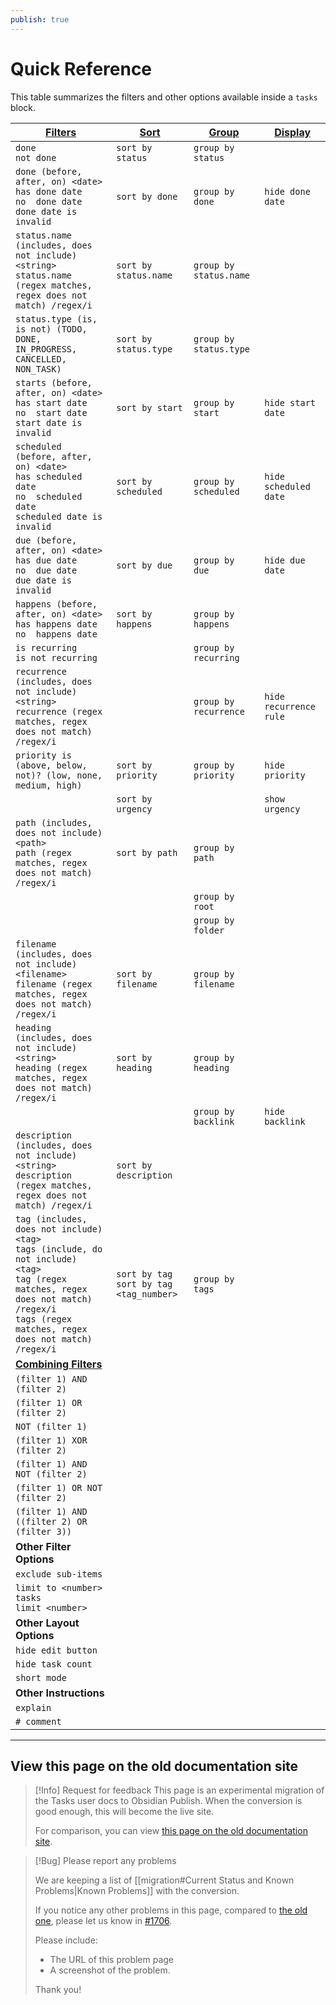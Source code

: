 ```yaml
---
publish: true
---
```


# Quick Reference

[1]: https://obsidian-tasks-group.github.io/obsidian-tasks/queries/filters/
[2]: https://obsidian-tasks-group.github.io/obsidian-tasks/queries/sorting/
[3]: https://obsidian-tasks-group.github.io/obsidian-tasks/queries/grouping/
[4]: https://obsidian-tasks-group.github.io/obsidian-tasks/queries/layout/
[5]: https://obsidian-tasks-group.github.io/obsidian-tasks/queries/combining-filters/

This table summarizes the filters and other options available inside a `tasks` block.

| [Filters][1]                                                                                                                                                                                        | [Sort][2]                                   | [Group][3]             | [Display][4]           |
| --------------------------------------------------------------------------------------------------------------------------------------------------------------------------------------------------- | ------------------------------------------- | ---------------------- | ---------------------- |
| `done`<br>`not done`                                                                                                                                                                                | `sort by status`                            | `group by status`      |                        |
| `done (before, after, on) <date>`<br>`has done date`<br>`no  done date`<br>`done date is invalid`                                                                                                   | `sort by done`                              | `group by done`        | `hide done date`       |
| `status.name (includes, does not include) <string>`<br>`status.name (regex matches, regex does not match) /regex/i`                                                                                 | `sort by status.name`                       | `group by status.name` |                        |
| `status.type (is, is not) (TODO, DONE, IN_PROGRESS, CANCELLED, NON_TASK)`                                                                                                                           | `sort by status.type`                       | `group by status.type` |                        |
| `starts (before, after, on) <date>`<br>`has start date`<br>`no  start date`<br>`start date is invalid`                                                                                              | `sort by start`                             | `group by start`       | `hide start date`      |
| `scheduled (before, after, on) <date>`<br>`has scheduled date`<br>`no  scheduled date`<br>`scheduled date is invalid`                                                                               | `sort by scheduled`                         | `group by scheduled`   | `hide scheduled date`  |
| `due (before, after, on) <date>`<br>`has due date`<br>`no  due date`<br>`due date is invalid`                                                                                                       | `sort by due`                               | `group by due`         | `hide due date`        |
| `happens (before, after, on) <date>`<br>`has happens date`<br>`no  happens date`                                                                                                                    | `sort by happens`                           | `group by happens`     |                        |
| `is recurring`<br>`is not recurring`                                                                                                                                                                |                                             | `group by recurring`   |                        |
| `recurrence (includes, does not include) <string>`<br>`recurrence (regex matches, regex does not match) /regex/i`                                                                                   |                                             | `group by recurrence`  | `hide recurrence rule` |
| `priority is (above, below, not)? (low, none, medium, high)`                                                                                                                                        | `sort by priority`                          | `group by priority`    | `hide priority`        |
|                                                                                                                                                                                                     | `sort by urgency`                           |                        | `show urgency`         |
| `path (includes, does not include) <path>`<br>`path (regex matches, regex does not match) /regex/i`                                                                                                 | `sort by path`                              | `group by path`        |                        |
|                                                                                                                                                                                                     |                                             | `group by root`        |                        |
|                                                                                                                                                                                                     |                                             | `group by folder`      |                        |
| `filename (includes, does not include) <filename>`<br>`filename (regex matches, regex does not match) /regex/i`                                                                                     | `sort by filename`                          | `group by filename`    |                        |
| `heading (includes, does not include) <string>`<br>`heading (regex matches, regex does not match) /regex/i`                                                                                         | `sort by heading`                           | `group by heading`     |                        |
|                                                                                                                                                                                                     |                                             | `group by backlink`    | `hide backlink`        |
| `description (includes, does not include) <string>`<br>`description (regex matches, regex does not match) /regex/i`                                                                                 | `sort by description`                       |                        |                        |
| `tag (includes, does not include) <tag>`<br>`tags (include, do not include) <tag>`<br>`tag (regex matches, regex does not match) /regex/i`<br>`tags (regex matches, regex does not match) /regex/i` | `sort by tag`<br>`sort by tag <tag_number>` | `group by tags`        |                        |
| [**Combining Filters**][5]                                                                                                                                                                          |                                             |                        |                        |
| `(filter 1) AND (filter 2)`                                                                                                                                                                         |                                             |                        |                        |
| `(filter 1) OR (filter 2)`                                                                                                                                                                          |                                             |                        |                        |
| `NOT (filter 1)`                                                                                                                                                                                    |                                             |                        |                        |
| `(filter 1) XOR (filter 2)`                                                                                                                                                                         |                                             |                        |                        |
| `(filter 1) AND NOT (filter 2)`                                                                                                                                                                     |                                             |                        |                        |
| `(filter 1) OR NOT (filter 2)`                                                                                                                                                                      |                                             |                        |                        |
| `(filter 1) AND ((filter 2) OR (filter 3))`                                                                                                                                                         |                                             |                        |                        |
| **Other Filter Options**                                                                                                                                                                            |                                             |                        |                        |
| `exclude sub-items`                                                                                                                                                                                 |                                             |                        |                        |
| `limit to <number> tasks`<br>`limit <number>`                                                                                                                                                       |                                             |                        |                        |
| **Other Layout Options**                                                                                                                                                                            |                                             |                        |                        |
| `hide edit button`                                                                                                                                                                                  |                                             |                        |                        |
| `hide task count`                                                                                                                                                                                   |                                             |                        |                        |
| `short mode`                                                                                                                                                                                        |                                             |                        |                        |
| **Other Instructions**                                                                                                                                                                              |                                             |                        |                        |
| `explain`                                                                                                                                                                                           |                                             |                        |                        |
| `# comment`                                                                                                                                                                                         |                                             |                        |                        |

---

## View this page on the old documentation site

> [!Info] Request for feedback
> This page is an experimental migration of the Tasks user docs to Obsidian Publish. When the conversion is good enough, this will become the live site.
>
> For comparison, you can view [this page on the old documentation site](https://obsidian-tasks-group.github.io/obsidian-tasks/quick-reference/).

> [!Bug] Please report any problems
>
> We are keeping a list of [[migration#Current Status and Known Problems|Known Problems]] with the conversion.
>
> If you notice any other problems in this page, compared to [the old one](https://obsidian-tasks-group.github.io/obsidian-tasks/quick-reference/), please let us know in [#1706](https://github.com/obsidian-tasks-group/obsidian-tasks/issues/1706#issuecomment-1454284835).
>
> Please include:
>
> - The URL of this problem page
> - A screenshot of the problem.
>
> Thank you!
